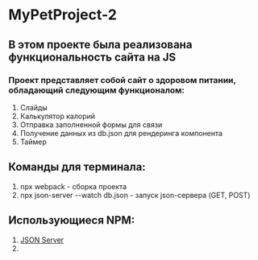 # MyPetProject-2

## В этом проекте была реализована функциональность сайта на JS
### Проект представляет собой сайт о здоровом питании, обладающий следующим функционалом:
1) Слайды
2) Калькулятор калорий
3) Отправка заполненной формы для связи
4) Получение данных из db.json для рендеринга компонента
5) Таймер

## Команды для терминала:
1) npx webpack - сборка проекта 
2) npx json-server --watch db.json - запуск json-сервера (GET, POST)

## Использующиеся NPM:
1) [JSON Server](https://github.com/typicode/json-server)
2) 

